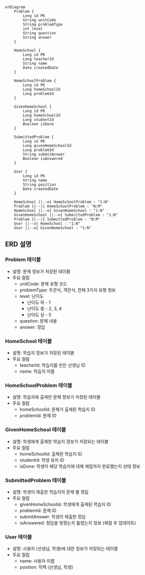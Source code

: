 ```mermaid
erDiagram
    Problem {
        Long id PK
        String unitCode
        String problemType
        int level
        String question
        String answer
    }
    
    HomeSchool {
        Long id PK
        Long teacherId
        String name
        Date createdDate
    }

    HomeSchoolProblem {
        Long id PK
        Long homeSchoolId
        Long problemId
    }

    GivenHomeSchool {
        Long id PK
        Long homeSchoolId
        Long studentId
        Boolean isDone
    }

    SubmittedProblem {
        Long id PK
        Long givenHomeSchoolId
        Long problemId
        String submitAnswer
        Boolean isAnswered
    }

    User {
        Long id PK
        String name
        String position
        Date createdDate
    }

    HomeSchool ||--o{ HomeSchoolProblem : "1:N"
    Problem }|--|{ HomeSchoolProblem : "N:M"
    HomeSchool ||--o{ GivenHomeSchool : "1:N"
    GivenHomeSchool ||--o{ SubmittedProblem : "1:N"
    Problem }|--|{ SubmittedProblem : "N:M"
    User ||--o{ HomeSchool : "1:N"
    User ||--o{ GivenHomeSchool : "1:N"
```

## ERD 설명
### Problem 테이블
* 설명: 문제 정보가 저장된 테이블
* 주요 컬럼
    * unitCode: 문제 유형 코드
    * problemType: 주관식, 객관식, 전체 3가지 유형 정보
    * level: 난이도
        * 난이도 하 - 1
        * 난이도 중 - 2, 3, 4
        * 난이도 상 - 5
    * question: 문제 내용
    * answer: 정답

### HomeSchool 테이블
* 설명: 학습지 정보가 저장된 테이블
* 주요 컬럼
    * teacherId: 학습지를 만든 선생님 ID
    * name: 학습지 이름

### HomeSchoolProblem 테이블
* 설명: 학습지에 출제한 문제 정보가 저장된 테이블
* 주요 컬럼
    * homeSchoolId: 문제가 출제된 학습지 ID
    * problemId: 문제 ID

### GivenHomeSchool 테이블
* 설명: 학생에게 출제한 학습지 정보가 저장되는 테이블
* 주요 컬럼
    * homeSchoolId: 출제된 학습지 ID
    * studentId: 학생 유저 ID
    * isDone: 학생이 해당 학습지에 대해 채점까지 완료했는지 상태 정보

### SubmittedProblem 테이블
* 설명: 학생이 제출한 학습지의 문제 별 정답
* 주요 컬럼
    * givenHomeSchoolId: 학생에게 출제된 학습지 ID
    * problemId: 문제 ID
    * submitAnswer: 학생이 제출한 정답
    * isAnswered: 정답을 맞췄는지 틀렸는지 정보 (채점 후 업데이트)

### User 테이블
* 설명: 사용자 (선생님, 학생)에 대한 정보가 저장되는 테이블
* 주요 컬럼
    * name: 사용자 이름
    * position: 직책 (선생님, 학생)
